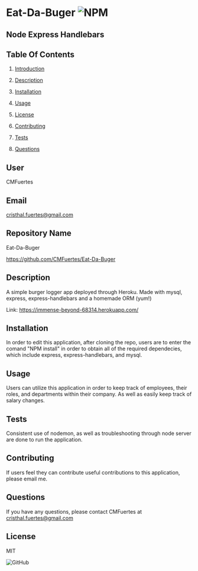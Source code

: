 # Eat-Da-Buger ![NPM](https://img.shields.io/npm/l/sta)

## Node Express Handlebars

## Table Of Contents 

1) [Introduction](#user) 

2) [Description](#description)

3) [Installation](#installation)

4) [Usage](#usage)

5) [License](#license)

6) [Contributing](#contributing)

7) [Tests](#tests)

7) [Questions](#questions)
## User

CMFuertes

## Email

cristhal.fuertes@gmail.com

## Repository Name

Eat-Da-Buger

https://github.com/CMFuertes/Eat-Da-Buger

## Description

A simple burger logger app deployed through Heroku. Made with mysql, express, express-handlebars and a homemade ORM (yum!)

Link: https://immense-beyond-68314.herokuapp.com/

## Installation

In order to edit this application, after cloning the repo, users are to enter the comand "NPM install" in order to obtain all of the required dependecies, which include express, express-handlebars, and mysql. 

## Usage

Users can utilize this application in order to keep track of employees, their roles, and departments within their company. As well as easily keep track of salary changes.

## Tests

Consistent use of nodemon, as well as troubleshooting through node server are done to run the application. 

## Contributing

If users feel they can contribute useful contributions to this application, please email me. 

## Questions

If you have any questions, please contact CMFuertes at cristhal.fuertes@gmail.com
## License

MIT

![GitHub](https://img.shields.io/github/license/CMFuertes/MySQL-Employee-Tracker)